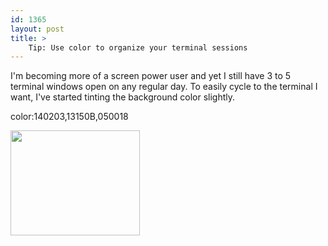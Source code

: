 ```yaml
---
id: 1365
layout: post
title: >
    Tip: Use color to organize your terminal sessions
---
```


I'm becoming more of a screen power user and yet I still have 3 to 5 terminal windows open on any regular day. To easily cycle to the terminal I want, I've started tinting the background color slightly.

color:140203,13150B,050018

<a href="http://www.flickr.com/photos/sock/706603235/" title="Photo Sharing"><img src="http://farm2.static.flickr.com/1389/706603235_198917e357_m.jpg" width="207" height="168" alt="" /></a>

